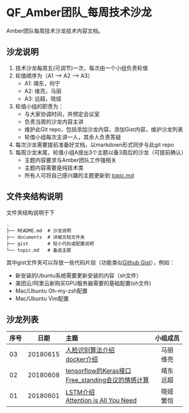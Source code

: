 # QF_Amber团队_每周技术沙龙


Amber团队每周技术沙龙技术内容文档。
## 沙龙说明
1. 技术沙龙每周五(可调节)一次，每次由一个小组负责轮值
2. 轮值顺序为（A1 --> A2 --> A3）
    - A1: 靖东，何宁
    - A2: 维亮，马丽
    - A3: 远超，晓娅
3. 轮值小组的职责为：
    - 与大家协调时间，并预定会议室
    - 负责当周的沙龙内容主讲
    - 维护此Git repo，包括添加沙龙内容，添加Gist内容，维护沙龙列表
    - 轮值小组每次主讲一人，其余人负责答疑
4. 每次沙龙需要提前准备好文档，以markdown形式同步与此git repo
5. 每周沙龙末尾，轮值小组A提出3个主题以备3周后的沙龙（可提前确认）
    - 主题内容要求与Amber团队工作强相关
    - 主题内容需要是纯技术类
    - 所有人可将自己感兴趣的主题更新到 [topic.md](https://github.com/duyuanchao/QF_Amber_TechWeekly/blob/master/topic.md)

## 文件夹结构说明
文件夹结构说明于下
```
.
├── README.md  # 沙龙说明
├── documents  # 详细文档文件夹
├── gist       # 短小代码或配置说明
└── topic.md   # 备选主题
```
其中gist文件夹可以存放一些代码片段（功能类似[Github Gist](https://gist.github.com/)），例如：
- 新安装的Ubuntu系统需要更新安装的内容（sh文件）
- 美团云/阿里云新购买GPU服务器需要的基础配置(sh文件)
- Mac/Ubuntu Oh-my-zsh配置
- Mac/Ubuntu Vim配置

## 沙龙列表

| 序号 | 日期 | 主题 | 小组成员 |
| - | :-: |:- | :-: |
| 03 |20180615|[人脸识别算法介绍](https://github.com/duyuanchao/QF_Amber_TechWeekly/blob/master/documents/face_recognition.md) <br>[docker介绍](https://github.com/duyuanchao/QF_Amber_TechWeekly/blob/master/documents/docker.md) | 马丽 <br> 维亮 |
| 02 | 20180608|[tensorflow的Keras接口](https://github.com/duyuanchao/QF_Amber_TechWeekly/blob/master/documents/keras_tensorflow.md)<br> [Free_standing会议的情感计算](https://github.com/duyuanchao/QF_Amber_echWeekly/blob/master/documents/affective_free_standing_conversation.md)| 靖东 <br> 远超 |
| 01 | 20180601|[LSTM介绍](https://github.com/duyuanchao/QF_Amber_TechWeekly/blob/master/documents/lstm.md)<br> [Attention is All You Need](https://github.com/duyuanchao/QF_Amber_TechWeekly/blob/master/documents/attention_is_all_you_need.md)| 晓娅 <br> 繁恺 |
